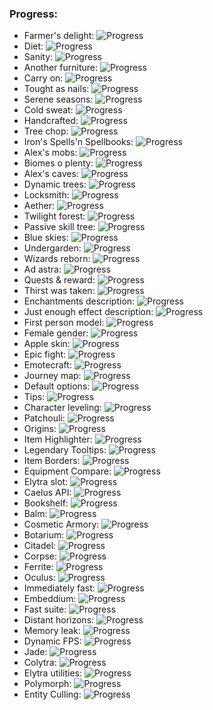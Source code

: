 ### Progress:
 - Farmer's delight: ![Progress](https://geps.dev/progress/100)
 - Diet: ![Progress](https://geps.dev/progress/100)
 - Sanity: ![Progress](https://geps.dev/progress/100)
 - Another furniture: ![Progress](https://geps.dev/progress/100)
 - Carry on: ![Progress](https://geps.dev/progress/100)
 - Tought as nails: ![Progress](https://geps.dev/progress/100)
 - Serene seasons: ![Progress](https://geps.dev/progress/100)
 - Cold sweat: ![Progress](https://geps.dev/progress/100)
 - Handcrafted: ![Progress](https://geps.dev/progress/100)
 - Tree chop: ![Progress](https://geps.dev/progress/100)
 - Iron's Spells'n Spellbooks: ![Progress](https://geps.dev/progress/80)
 - Alex's mobs: ![Progress](https://geps.dev/progress/100)
 - Biomes o plenty: ![Progress](https://geps.dev/progress/100)
 - Alex's caves: ![Progress](https://geps.dev/progress/100)
 - Dynamic trees: ![Progress](https://geps.dev/progress/100)
 - Locksmith: ![Progress](https://geps.dev/progress/100)
 - Aether: ![Progress](https://geps.dev/progress/100)
 - Twilight forest: ![Progress](https://geps.dev/progress/100)
 - Passive skill tree: ![Progress](https://geps.dev/progress/100)
 - Blue skies: ![Progress](https://geps.dev/progress/100)
 - Undergarden: ![Progress](https://geps.dev/progress/100)
 - Wizards reborn: ![Progress](https://geps.dev/progress/100)
 - Ad astra: ![Progress](https://geps.dev/progress/100)
 - Quests & reward: ![Progress](https://geps.dev/progress/100)
 - Thirst was taken: ![Progress](https://geps.dev/progress/100)
 - Enchantments description: ![Progress](https://geps.dev/progress/100)
 - Just enough effect description: ![Progress](https://geps.dev/progress/0)
 - First person model: ![Progress](https://geps.dev/progress/100)
 - Female gender: ![Progress](https://geps.dev/progress/100)
 - Apple skin: ![Progress](https://geps.dev/progress/100)
 - Epic fight: ![Progress](https://geps.dev/progress/0)
 - Emotecraft: ![Progress](https://geps.dev/progress/0)
 - Journey map: ![Progress](https://geps.dev/progress/0)
 - Default options: ![Progress](https://geps.dev/progress/100)
 - Tips: ![Progress](https://geps.dev/progress/0)
 - Character leveling: ![Progress](https://geps.dev/progress/0)
 - Patchouli: ![Progress](https://geps.dev/progress/0)
 - Origins: ![Progress](https://geps.dev/progress/0)
 - Item Highlighter: ![Progress](https://geps.dev/progress/0)
 - Legendary Tooltips: ![Progress](https://geps.dev/progress/0)
 - Item Borders: ![Progress](https://geps.dev/progress/0)
 - Equipment Compare: ![Progress](https://geps.dev/progress/0)
 - Elytra slot: ![Progress](https://geps.dev/progress/100)
 - Caelus API: ![Progress](https://geps.dev/progress/100)
 - Bookshelf: ![Progress](https://geps.dev/progress/0)
 - Balm: ![Progress](https://geps.dev/progress/100)
 - Cosmetic Armory: ![Progress](https://geps.dev/progress/100)
 - Botarium: ![Progress](https://geps.dev/progress/0)
 - Citadel: ![Progress](https://geps.dev/progress/100)
 - Corpse: ![Progress](https://geps.dev/progress/100)
 - Ferrite: ![Progress](https://geps.dev/progress/100)
 - Oculus: ![Progress](https://geps.dev/progress/100)
 - Immediately fast: ![Progress](https://geps.dev/progress/100)
 - Embeddium: ![Progress](https://geps.dev/progress/100)
 - Fast suite: ![Progress](https://geps.dev/progress/100)
 - Distant horizons: ![Progress](https://geps.dev/progress/100)
 - Memory leak: ![Progress](https://geps.dev/progress/100)
 - Dynamic FPS: ![Progress](https://geps.dev/progress/100)
 - Jade: ![Progress](https://geps.dev/progress/0)
 - Colytra: ![Progress](https://geps.dev/progress/100)
 - Elytra utilities: ![Progress](https://geps.dev/progress/100)
 - Polymorph: ![Progress](https://geps.dev/progress/0)
 - Entity Culling: ![Progress](https://geps.dev/progress/100)

